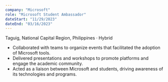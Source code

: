 ```yaml
---
company: "Microsoft"
role: "Microsoft Student Ambassador"
dateStart: "11/29/2023"
dateEnd: "03/16/2023"
---
```


Taguig, National Capital Region, Philippines · Hybrid

- Collaborated with teams to organize events that facilitated the adoption of Microsoft tools.
- Delivered presentations and workshops to promote platforms and engage the academic community.
- Acted as a liaison between Microsoft and students, driving awareness of its technologies and programs.

<!-- ![MLSA Certificate](https://media.licdn.com/dms/image/v2/D562DAQFydVghW2Wa0A/profile-treasury-image-shrink_800_800/profile-treasury-image-shrink_800_800/0/1714227723992?e=1729569600&v=beta&t=i97et3pj-1FFaKYVmfik_xZtZ5G7CFFz7H6MKqpbI7E "MLSA Certificate") -->
